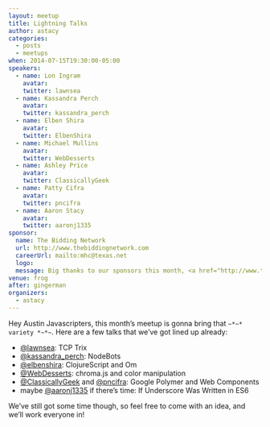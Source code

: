 ```yaml
---
layout: meetup
title: Lightning Talks
author: astacy
categories:
  - posts
  - meetups
when: 2014-07-15T19:30:00-05:00
speakers:
  - name: Lon Ingram
    avatar:
    twitter: lawnsea
  - name: Kassandra Perch
    avatar:
    twitter: kassandra_perch
  - name: Elben Shira
    avatar:
    twitter: ElbenShira
  - name: Michael Mullins
    avatar:
    twitter: WebDesserts
  - name: Ashley Price
    avatar:
    twitter: ClassicallyGeek
  - name: Patty Cifra
    avatar:
    twitter: pncifra
  - name: Aaron Stacy
    avatar:
    twitter: aaronj1335
sponsor:
  name: The Bidding Network
  url: http://www.thebiddingnetwork.com
  careerUrl: mailto:mhc@texas.net
  logo:
  message: Big thanks to our sponsors this month, <a href="http://www.thebiddingnetwork.com">The Bidding Network</a>, a top-flight staffing firm based right here in Austin. If you enjoy the pizza and drinks, make sure to tell them thanks. And of course, if you&#8217;re looking for a job you should <a href="mailto:mhc@texas.net">talk to them</a>. You won&#8217;t find a better recruiter in Austin!
venue: frog
after: gingerman
organizers:
  - astacy
---
```


Hey Austin Javascripters, this month&#8217;s meetup is gonna bring that `~*~* variety *~*~`. Here are a few talks that we&#8217;ve got lined up already:

- [@lawnsea][1]: TCP Trix
- [@kassandra_perch][2]: NodeBots
- [@elbenshira][3]: ClojureScript and Om
- [@WebDesserts][4]: chroma.js and color manipulation
- [@ClassicallyGeek][5] and [@pncifra][6]: Google Polymer and Web Components
- maybe [@aaronj1335][7] if there&#8217;s time: If Underscore Was Written in ES6

We&#8217;ve still got some time though, so feel free to come with an idea, and we&#8217;ll work everyone in!

[1]: http://twitter.com/lawnsea
[2]: http://twitter.com/kassandra_perch
[3]: http://twitter.com/elbenshira
[4]: http://twitter.com/WebDesserts
[5]: http://twitter.com/ClassicallyGeek
[6]: http://twitter.com/pncifra
[7]: http://twitter.com/aaronj1335

